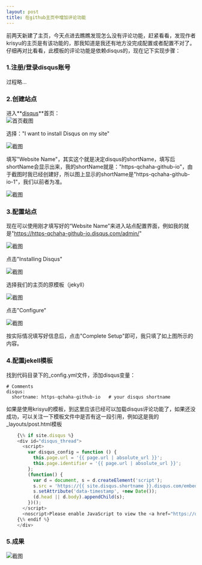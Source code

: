 ```yaml
---
layout: post
title: 在github主页中增加评论功能
--- 
```


前两天新建了主页，今天点进去瞧瞧发现怎么没有评论功能，赶紧看看，发现作者krisyu的主页是有该功能的，那我知道是我还有地方没完成配置或者配置不对了。
仔细再对比看看，此模板的评论功能是依赖disqus的，现在记下实现步骤：

### 1.注册/登录disqus账号  

过程略...  

  
### 2.创建站点  

进入**[disqus](https://disqus.com/)**首页：  
![首页截图](/images/2018-09-17-disqus/index.png)  

选择："I want to install Disqus on my site"  
  
![截图](/images/2018-09-17-disqus/getStarted.png)  
  
填写"Website Name"，其实这个就是决定disqus的shortName，填写后shortName会显示出来，我的shortName就是："https-qchaha-github-io"，由于截图时我已经创建好，所以图上显示的shortName是"https-qchaha-github-io-1"，我们以前者为准。  
  
![截图](/images/2018-09-17-disqus/createNewSite.png)  

### 3.配置站点  

现在可以使用刚才填写好的“Website Name”来进入站点配置界面，例如我的就是"https://https-qchaha-github-io.disqus.com/admin/"  
    
![截图](/images/2018-09-17-disqus/webSiteAdmin.png)  
  
点击"Installing Disqus"  

![截图](/images/2018-09-17-disqus/webSitePlatform.png)  

选择我们的主页的原模板（jekyll）

![截图](/images/2018-09-17-disqus/jekyllInstall.png)  

点击"Configure"  

![截图](/images/2018-09-17-disqus/configureDisqus.png) 

按实际情况填写好信息后，点击"Complete Setup"即可，我只填了如上图所示的内容。  

### 4.配置jekell模板  

找到代码目录下的_config.yml文件，添加disqus变量：  
```
# Comments
disqus:
  shortname: https-qchaha-github-io   # your disqus shortname
```
  
如果是使用krisyu的模板，到这里应该已经可以加载disqus评论功能了，如果还没成功，可以关注一下模板文件中是否有这一段引用，例如这是我的_layouts/post.html模板  
```javascript
    {\% if site.disqus %}
    <div id="disqus_thread">
      <script>
        var disqus_config = function () {
          this.page.url = '{{ page.url | absolute_url }}';
          this.page.identifier = '{{ page.url | absolute_url }}';
        };
        (function() {
          var d = document, s = d.createElement('script');
          s.src = 'https://{{ site.disqus.shortname }}.disqus.com/embed.js';
          s.setAttribute('data-timestamp', +new Date());
          (d.head || d.body).appendChild(s);
        })();
      </script>
      <noscript>Please enable JavaScript to view the <a href="https://disqus.com/?ref_noscript" rel="nofollow">comments powered by      Disqus.</a></noscript>
    {\% endif %}
    </div>
```

### 5.成果  

![截图](/images/2018-09-17-disqus/example.png) 

